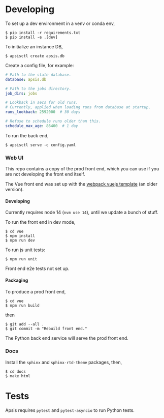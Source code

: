 # Developing

To set up a dev environment in a venv or conda env,
```
$ pip install -r requirements.txt
$ pip install -e .[dev]
```

To initialize an instance DB,
```
$ apsisctl create apsis.db
```

Create a config file, for example:
```yaml
# Path to the state database.
database: apsis.db

# Path to the jobs directory.
job_dirs: jobs

# Lookback in secs for old runs.
# Currently, applied when loading runs from database at startup.
runs_lookback: 2592000  # 30 days

# Refuse to schedule runs older than this.
schedule_max_age: 86400  # 1 day
```

To run the back end,
```
$ apsisctl serve -c config.yaml
```


### Web UI

This repo contains a copy of the prod front end, which you can use if
you are not developing the front end itself.

The Vue front end was set up with the [webpack vuejs
template](https://vuejs-templates.github.io/webpack/) (an older version).

#### Developing

Currently requires node 14 (`nvm use 14`), until we update a bunch of stuff.

To run the front end in dev mode,
```
$ cd vue
$ npm install
$ npm run dev
```

To run js unit tests:
```
$ npm run unit
```

Front end e2e tests not set up.


#### Packaging

To produce a prod front end, 
```
$ cd vue
$ npm run build
```
then
```
$ git add --all .
$ git commit -m "Rebuild front end."
```

The Python back end service will serve the prod front end.


### Docs

Install the `sphinx` and `sphinx-rtd-theme` packages, then,
```
$ cd docs
$ make html
```


# Tests

Apsis requires `pytest` and `pytest-asyncio` to run Python tests.

